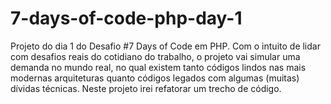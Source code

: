 # 7-days-of-code-php-day-1
Projeto do dia 1 do Desafio #7 Days of Code em PHP. Com o intuito de lidar com desafios reais do cotidiano do trabalho, o projeto vai simular uma demanda no mundo real, no qual existem tanto códigos lindos nas mais modernas arquiteturas quanto códigos legados com algumas (muitas) dívidas técnicas. Neste projeto irei refatorar um trecho de código.
